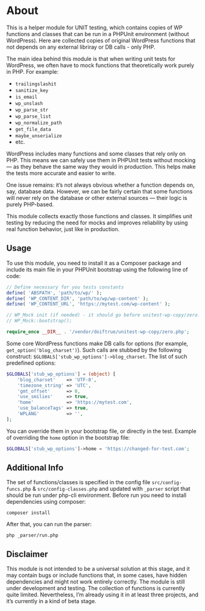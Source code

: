 About
=====
This is a helper module for UNIT testing, which contains copies of WP functions and classes that can be run in a PHPUnit environment (without WordPress). Here are collected copies of original WordPress functions that not depends on any external libriray or DB calls - only PHP.

The main idea behind this module is that when writing unit tests for WordPress, we often have to mock functions that theoretically work purely in PHP. For example:

* `trailingslashit`
* `sanitize_key`
* `is_email`
* `wp_unslash`
* `wp_parse_str`
* `wp_parse_list`
* `wp_normalize_path`
* `get_file_data`
* `maybe_unserialize`
* etc.

WordPress includes many functions and some classes that rely only on PHP. This means we can safely use them in PHPUnit tests without mocking — as they behave the same way they would in production. This helps make the tests more accurate and easier to write.

One issue remains: it’s not always obvious whether a function depends on, say, database data. However, we can be fairly certain that some functions will never rely on the database or other external sources — their logic is purely PHP-based.

This module collects exactly those functions and classes. It simplifies unit testing by reducing the need for mocks and improves reliability by using real function behavior, just like in production.


Usage
-----
To use this module, you need to install it as a Composer package and include its main file in your PHPUnit bootstrap using the following line of code:
```php
// Define necessary for you tests constants
define( 'ABSPATH', 'path/to/wp/' );
define( 'WP_CONTENT_DIR', 'path/to/wp/wp-content' );
define( 'WP_CONTENT_URL', 'https://mytest.com/wp-content' );

// WP_Mock init (if needed) - it should go before unitest-wp-copy/zero.php
// WP_Mock::bootstrap();

require_once __DIR__ . '/vendor/doiftrue/unitest-wp-copy/zero.php';
```

Some core WordPress functions make DB calls for options (for example, `get_option('blog_charset')`). Such calls are stubbed by the following construct: `$GLOBALS['stub_wp_options']->blog_charset`. The list of such predefined options:

```php
$GLOBALS['stub_wp_options'] = (object) [
	'blog_charset'    => 'UTF-8',
	'timezone_string' => 'UTC',
	'gmt_offset'      => 0,
	'use_smilies'     => true,
	'home'            => 'https://mytest.com',
	'use_balanceTags' => true,
	'WPLANG'          => '',
];
```

You can override them in your bootstrap file, or directly in the test. Example of overriding the `home` option in the bootstrap file:
```php
$GLOBALS['stub_wp_options']->home = 'https://changed-for-test.com';
```


Additional Info
---------------
The set of functions/classes is specified in the config file `src/config-funcs.php` & `src/config-classes.php` and updated with ``_parser`` script that should be run under php-cli environment. Before run you need to install dependencies using composer:
```shell
composer install
```
After that, you can run the parser:
```shell
php _parser/run.php
```


Disclaimer
----------
This module is not intended to be a universal solution at this stage, and it may contain bugs or include functions that, in some cases, have hidden dependencies and might not work entirely correctly. The module is still under development and testing. The collection of functions is currently quite limited. Nevertheless, I’m already using it in at least three projects, and it’s currently in a kind of beta stage.

